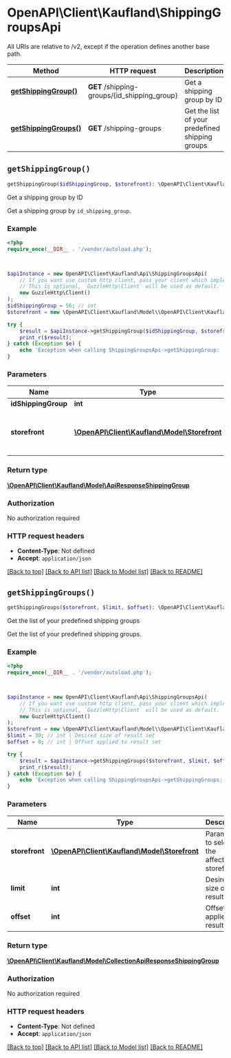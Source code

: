 # OpenAPI\Client\Kaufland\ShippingGroupsApi

All URIs are relative to /v2, except if the operation defines another base path.

| Method | HTTP request | Description |
| ------------- | ------------- | ------------- |
| [**getShippingGroup()**](ShippingGroupsApi.md#getShippingGroup) | **GET** /shipping-groups/{id_shipping_group} | Get a shipping group by ID |
| [**getShippingGroups()**](ShippingGroupsApi.md#getShippingGroups) | **GET** /shipping-groups | Get the list of your predefined shipping groups |


## `getShippingGroup()`

```php
getShippingGroup($idShippingGroup, $storefront): \OpenAPI\Client\Kaufland\Model\ApiResponseShippingGroup
```

Get a shipping group by ID

Get a shipping group by <code>id_shipping_group</code>.

### Example

```php
<?php
require_once(__DIR__ . '/vendor/autoload.php');



$apiInstance = new OpenAPI\Client\Kaufland\Api\ShippingGroupsApi(
    // If you want use custom http client, pass your client which implements `GuzzleHttp\ClientInterface`.
    // This is optional, `GuzzleHttp\Client` will be used as default.
    new GuzzleHttp\Client()
);
$idShippingGroup = 56; // int
$storefront = new \OpenAPI\Client\Kaufland\Model\\OpenAPI\Client\Kaufland\Model\Storefront(); // \OpenAPI\Client\Kaufland\Model\Storefront | Parameter to select the affected storefront

try {
    $result = $apiInstance->getShippingGroup($idShippingGroup, $storefront);
    print_r($result);
} catch (Exception $e) {
    echo 'Exception when calling ShippingGroupsApi->getShippingGroup: ', $e->getMessage(), PHP_EOL;
}
```

### Parameters

| Name | Type | Description  | Notes |
| ------------- | ------------- | ------------- | ------------- |
| **idShippingGroup** | **int**|  | |
| **storefront** | [**\OpenAPI\Client\Kaufland\Model\Storefront**](../Model/.md)| Parameter to select the affected storefront | |

### Return type

[**\OpenAPI\Client\Kaufland\Model\ApiResponseShippingGroup**](../Model/ApiResponseShippingGroup.md)

### Authorization

No authorization required

### HTTP request headers

- **Content-Type**: Not defined
- **Accept**: `application/json`

[[Back to top]](#) [[Back to API list]](../../README.md#endpoints)
[[Back to Model list]](../../README.md#models)
[[Back to README]](../../README.md)

## `getShippingGroups()`

```php
getShippingGroups($storefront, $limit, $offset): \OpenAPI\Client\Kaufland\Model\CollectionApiResponseShippingGroup
```

Get the list of your predefined shipping groups

Get the list of your predefined shipping groups.

### Example

```php
<?php
require_once(__DIR__ . '/vendor/autoload.php');



$apiInstance = new OpenAPI\Client\Kaufland\Api\ShippingGroupsApi(
    // If you want use custom http client, pass your client which implements `GuzzleHttp\ClientInterface`.
    // This is optional, `GuzzleHttp\Client` will be used as default.
    new GuzzleHttp\Client()
);
$storefront = new \OpenAPI\Client\Kaufland\Model\\OpenAPI\Client\Kaufland\Model\Storefront(); // \OpenAPI\Client\Kaufland\Model\Storefront | Parameter to select the affected storefront
$limit = 30; // int | Desired size of result set
$offset = 0; // int | Offset applied to result set

try {
    $result = $apiInstance->getShippingGroups($storefront, $limit, $offset);
    print_r($result);
} catch (Exception $e) {
    echo 'Exception when calling ShippingGroupsApi->getShippingGroups: ', $e->getMessage(), PHP_EOL;
}
```

### Parameters

| Name | Type | Description  | Notes |
| ------------- | ------------- | ------------- | ------------- |
| **storefront** | [**\OpenAPI\Client\Kaufland\Model\Storefront**](../Model/.md)| Parameter to select the affected storefront | |
| **limit** | **int**| Desired size of result set | [optional] [default to 30] |
| **offset** | **int**| Offset applied to result set | [optional] [default to 0] |

### Return type

[**\OpenAPI\Client\Kaufland\Model\CollectionApiResponseShippingGroup**](../Model/CollectionApiResponseShippingGroup.md)

### Authorization

No authorization required

### HTTP request headers

- **Content-Type**: Not defined
- **Accept**: `application/json`

[[Back to top]](#) [[Back to API list]](../../README.md#endpoints)
[[Back to Model list]](../../README.md#models)
[[Back to README]](../../README.md)
